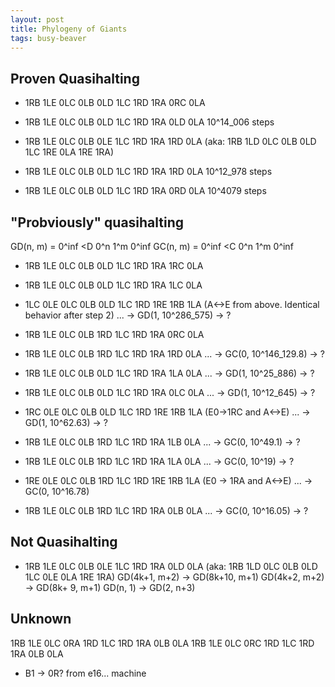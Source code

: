 ```yaml
---
layout: post
title: Phylogeny of Giants
tags: busy-beaver
---
```


## Proven Quasihalting

 * 1RB 1LE  0LC 0LB  0LD 1LC  1RD 1RA  0RC 0LA
 * 1RB 1LE  0LC 0LB  0LD 1LC  1RD 1RA  0LD 0LA
10^14_006 steps

 * 1RB 1LE  0LC 0LB  0LE 1LC  1RD 1RA  1RD 0LA  (aka: 1RB 1LD  0LC 0LB  0LD 1LC  1RE 0LA  1RE 1RA)
 * 1RB 1LE  0LC 0LB  0LD 1LC  1RD 1RA  1RD 0LA
10^12_978 steps

 * 1RB 1LE  0LC 0LB  0LD 1LC  1RD 1RA  0RD 0LA
10^4079 steps

## "Probviously" quasihalting

GD(n, m) = 0^inf <D 0^n 1^m 0^inf
GC(n, m) = 0^inf <C 0^n 1^m 0^inf

 * 1RB 1LE  0LC 0LB  0LD 1LC  1RD 1RA  1RC 0LA
 * 1RB 1LE  0LC 0LB  0LD 1LC  1RD 1RA  1LC 0LA
 * 1LC 0LE  0LC 0LB  0LD 1LC  1RD 1RE  1RB 1LA  (A<->E from above. Identical behavior after step 2)
... -> GD(1, 10^286_575) -> ?

 * 1RB 1LE  0LC 0LB  1RD 1LC  1RD 1RA  0RC 0LA
 * 1RB 1LE  0LC 0LB  1RD 1LC  1RD 1RA  1RD 0LA
... -> GC(0, 10^146_129.8) -> ?

 * 1RB 1LE  0LC 0LB  0LD 1LC  1RD 1RA  1LA 0LA
... -> GD(1, 10^25_886) -> ?

 * 1RB 1LE  0LC 0LB  0LD 1LC  1RD 1RA  0LC 0LA
... -> GD(1, 10^12_645) -> ?

 * 1RC 0LE  0LC 0LB  0LD 1LC  1RD 1RE  1RB 1LA  (E0->1RC and A<->E)
... -> GD(1, 10^62.63) -> ?

 * 1RB 1LE  0LC 0LB  1RD 1LC  1RD 1RA  1LB 0LA
... -> GC(0, 10^49.1) -> ?

 * 1RB 1LE  0LC 0LB  1RD 1LC  1RD 1RA  1LA 0LA
... -> GC(0, 10^19) -> ?

 * 1RE 0LE  0LC 0LB  1RD 1LC  1RD 1RE  1RB 1LA  (E0 -> 1RA and A<->E)
... -> GC(0, 10^16.78)

 * 1RB 1LE  0LC 0LB  1RD 1LC  1RD 1RA  0LB 0LA
... -> GC(0, 10^16.05) -> ?

## Not Quasihalting

 * 1RB 1LE  0LC 0LB  0LE 1LC  1RD 1RA  0LD 0LA  (aka: 1RB 1LD  0LC 0LB  0LD 1LC  0LE 0LA  1RE 1RA)
GD(4k+1, m+2) -> GD(8k+10, m+1)
GD(4k+2, m+2) -> GD(8k+ 9, m+1)
GD(n, 1) -> GD(2, n+3)


## Unknown
1RB 1LE  0LC 0RA  1RD 1LC  1RD 1RA  0LB 0LA
1RB 1LE  0LC 0RC  1RD 1LC  1RD 1RA  0LB 0LA
 * B1 -> 0R? from e16... machine
